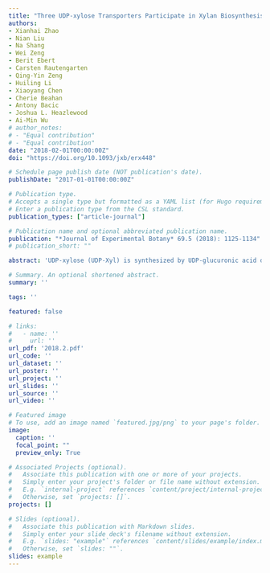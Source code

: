 ```yaml
---
title: "Three UDP-xylose Transporters Participate in Xylan Biosynthesis by Conveying Cytosolic UDP-xylose into the Golgi Lumen in Arabidopsis"
authors:
- Xianhai Zhao
- Nian Liu
- Na Shang
- Wei Zeng
- Berit Ebert
- Carsten Rautengarten
- Qing-Yin Zeng
- Huiling Li
- Xiaoyang Chen
- Cherie Beahan
- Antony Bacic
- Joshua L. Heazlewood
- Ai-Min Wu
# author_notes:
# - "Equal contribution"
# - "Equal contribution"
date: "2018-02-01T00:00:00Z"
doi: "https://doi.org/10.1093/jxb/erx448" 

# Schedule page publish date (NOT publication's date).
publishDate: "2017-01-01T00:00:00Z"

# Publication type.
# Accepts a single type but formatted as a YAML list (for Hugo requirements).
# Enter a publication type from the CSL standard.
publication_types: ["article-journal"]

# Publication name and optional abbreviated publication name.
publication: "*Journal of Experimental Botany* 69.5 (2018): 1125-1134"
# publication_short: ""

abstract: 'UDP-xylose (UDP-Xyl) is synthesized by UDP-glucuronic acid decarboxylases, also termed UDP-Xyl synthases (UXSs). The Arabidopsis genome encodes six UXSs, which fall into two groups based upon their subcellular location: the Golgi lumen and the cytosol. The latter group appears to play an important role in xylan biosynthesis. Cytosolic UDP-Xyl is transported into the Golgi lumen by three UDP-Xyl transporters (UXT1, 2, and 3). However, while single mutants affected in the UDP-Xyl transporter 1 (UXT1) showed a substantial reduction in cell wall xylose content, a double mutant affected in UXT2 and UXT3 had no obvious effect on cell wall xylose deposition. This prompted us to further investigate redundancy among the members of the UXT family. Multiple uxt mutants were generated, including a triple mutant, which exhibited collapsed vessels and reduced cell wall thickness in interfascicular fiber cells. Monosaccharide composition, molecular weight, nuclear magnetic resonance, and immunolabeling studies demonstrated that both xylan biosynthesis (content) and fine structure were significantly affected in the uxt triple mutant, leading to phenotypes resembling those of the irx mutants. Pollination was also impaired in the uxt triple mutant, likely due to reduced filament growth and anther dehiscence caused by alterations in the composition of the cell walls. Moreover, analysis of the nucleotide sugar composition of the uxt mutants indicated that nucleotide sugar interconversion is influenced by the cytosolic UDP-Xyl pool within the cell. Taken together, our results underpin the physiological roles of the UXT family in xylan biosynthesis and provide novel insights into the nucleotide sugar metabolism and trafficking in plants.'

# Summary. An optional shortened abstract.
summary: ''

tags: ''

featured: false

# links:
#   - name: ''
#     url: ''
url_pdf: '2018.2.pdf'
url_code: ''
url_dataset: ''
url_poster: ''
url_project: ''
url_slides: ''
url_source: ''
url_video: ''

# Featured image
# To use, add an image named `featured.jpg/png` to your page's folder. 
image:
  caption: ''
  focal_point: ""
  preview_only: True

# Associated Projects (optional).
#   Associate this publication with one or more of your projects.
#   Simply enter your project's folder or file name without extension.
#   E.g. `internal-project` references `content/project/internal-project/index.md`.
#   Otherwise, set `projects: []`.
projects: []

# Slides (optional).
#   Associate this publication with Markdown slides.
#   Simply enter your slide deck's filename without extension.
#   E.g. `slides: "example"` references `content/slides/example/index.md`.
#   Otherwise, set `slides: ""`.
slides: example
---
```



